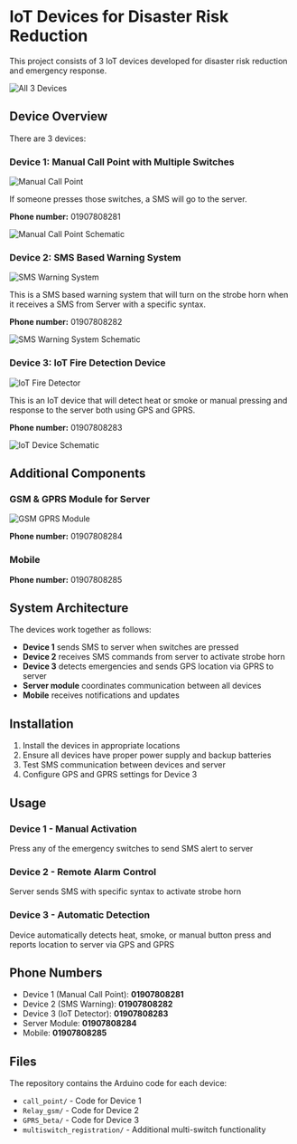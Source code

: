 # IoT Devices for Disaster Risk Reduction

This project consists of 3 IoT devices developed for disaster risk reduction and emergency response.

![All 3 Devices](images/all-devices.png)

## Device Overview

There are 3 devices:

### Device 1: Manual Call Point with Multiple Switches

![Manual Call Point](images/device1-manual-callpoint.jpg)

If someone presses those switches, a SMS will go to the server.

**Phone number:** 01907808281

![Manual Call Point Schematic](images/device1-schematic.jpg)

### Device 2: SMS Based Warning System

![SMS Warning System](images/device2-sms-warning.jpg)

This is a SMS based warning system that will turn on the strobe horn when it receives a SMS from Server with a specific syntax.

**Phone number:** 01907808282

![SMS Warning System Schematic](images/device2-schematic.jpg)

### Device 3: IoT Fire Detection Device

![IoT Fire Detector](images/device3-iot-detector.jpg)

This is an IoT device that will detect heat or smoke or manual pressing and response to the server both using GPS and GPRS.

**Phone number:** 01907808283

![IoT Device Schematic](images/device3-schematic.jpg)

## Additional Components

### GSM & GPRS Module for Server

![GSM GPRS Module](images/gsm-module.jpg)

**Phone number:** 01907808284

### Mobile

**Phone number:** 01907808285

## System Architecture

The devices work together as follows:

- **Device 1** sends SMS to server when switches are pressed
- **Device 2** receives SMS commands from server to activate strobe horn
- **Device 3** detects emergencies and sends GPS location via GPRS to server
- **Server module** coordinates communication between all devices
- **Mobile** receives notifications and updates

## Installation

1. Install the devices in appropriate locations
2. Ensure all devices have proper power supply and backup batteries
3. Test SMS communication between devices and server
4. Configure GPS and GPRS settings for Device 3

## Usage

### Device 1 - Manual Activation
Press any of the emergency switches to send SMS alert to server

### Device 2 - Remote Alarm Control  
Server sends SMS with specific syntax to activate strobe horn

### Device 3 - Automatic Detection
Device automatically detects heat, smoke, or manual button press and reports location to server via GPS and GPRS

## Phone Numbers

- Device 1 (Manual Call Point): **01907808281**
- Device 2 (SMS Warning): **01907808282** 
- Device 3 (IoT Detector): **01907808283**
- Server Module: **01907808284**
- Mobile: **01907808285**

## Files

The repository contains the Arduino code for each device:

- `call_point/` - Code for Device 1
- `Relay_gsm/` - Code for Device 2  
- `GPRS_beta/` - Code for Device 3
- `multiswitch_registration/` - Additional multi-switch functionality
